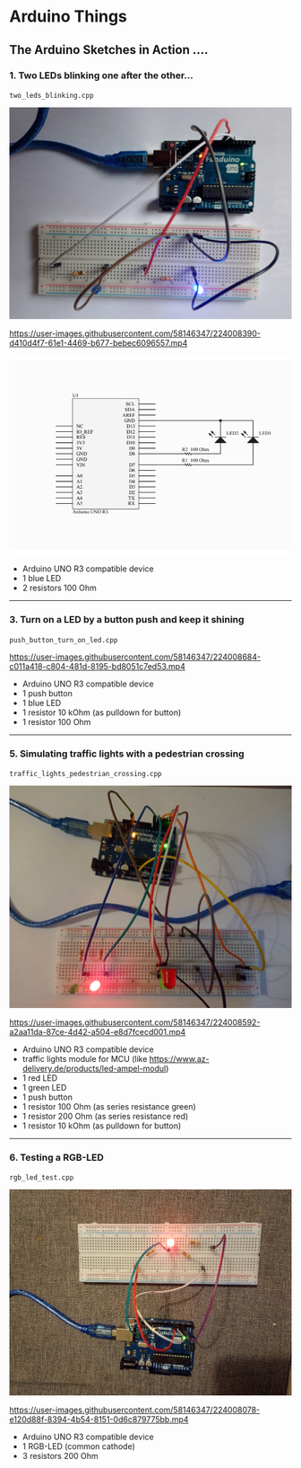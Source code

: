 # Arduino Things


## The Arduino Sketches in Action ....

### 1. Two LEDs blinking one after the other...

`two_leds_blinking.cpp`

![BLINKING-LED](./docs_images/funduino_two_leds_blinking.jpg)

https://user-images.githubusercontent.com/58146347/224008390-d410d4f7-61e1-4469-b677-bebec6096557.mp4

![BLINKING-LED](./lib/two_leds_blinking/two_leds_blinking_schematic.png)

- Arduino UNO R3 compatible device
- 1 blue LED
- 2 resistors 100 Ohm
******************



### 3. Turn on a LED by a button push and keep it shining

`push_button_turn_on_led.cpp`

https://user-images.githubusercontent.com/58146347/224008684-c011a418-c804-481d-8195-bd8051c7ed53.mp4

- Arduino UNO R3 compatible device
- 1 push button
- 1 blue LED
- 1 resistor 10 kOhm (as pulldown for button)
- 1 resistor 100 Ohm
********************



### 5. Simulating traffic lights with a pedestrian crossing

`traffic_lights_pedestrian_crossing.cpp`

![Arduino: Traffic light with pedestrian crossing](./docs_images/funduino_traffic_light_pedestrian_crossing.jpg)

https://user-images.githubusercontent.com/58146347/224008592-a2aa11da-87ce-4d42-a504-e8d7fcecd001.mp4

- Arduino UNO R3 compatible device
- traffic lights module for MCU (like https://www.az-delivery.de/products/led-ampel-modul)
- 1 red LED
- 1 green LED
- 1 push button
- 1 resistor 100 Ohm (as series resistance green)
- 1 resistor 200 Ohm (as series resistance red)
- 1 resistor 10 kOhm (as pulldown for button)
********************



### 6. Testing a RGB-LED

`rgb_led_test.cpp`

![RGB-LED](./docs_images/funduino_rgb_led.jpg)

https://user-images.githubusercontent.com/58146347/224008078-e120d88f-8394-4b54-8151-0d6c879775bb.mp4

- Arduino UNO R3 compatible device
- 1 RGB-LED (common cathode)
- 3 resistors 200 Ohm




